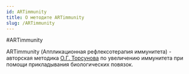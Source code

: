 ```yaml
---
id: ARTimmunity
title: О методите ARTimmunity
slug: /ARTimmunity
---
```


#ARTimmunity

ARTimmunity (Аппликационная рефлексотерапия иммунитета) - 
авторская методика [О.Г. Торсунова](http://torsunov.ru/) по увеличению иммунитета 
при помощи прикладывания биологических повязок. 
